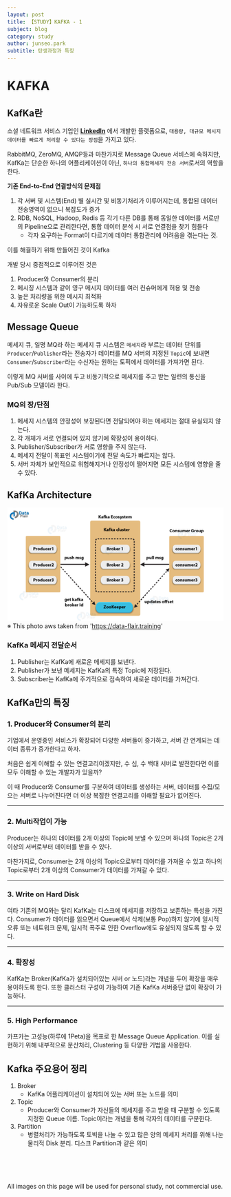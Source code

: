```yaml
---
layout: post
title: 【STUDY】KAFKA - 1
subject: blog
category: study
author: junseo.park
subtitle: 탄생과정과 특징
---
```


# KAFKA

## KafKa란
소셜 네트워크 서비스 기업인 **[LinkedIn](https://www.linkedin.com/)** 에서 개발한 플랫폼으로, `대용량, 대규모 메시지 데이터를 빠르게 처리할 수 있다는 장점`을 가지고 있다.

RabbitMQ, ZeroMQ, AMQP등과 마찬가지로 Message Queue 서비스에 속하지만, 
KafKa는 단순한 하나의 어플리케이션이 아닌, `하나의 통합메세지 전송 서버`로서의 역할을 한다.

**기존 End-to-End 연결방식의 문제점**
1. 각 서버 및 시스템(End) 별 실시간 및 비동기처리가 이루어지는데, 통합된 데이터 전송영역이 없으니 복잡도가 증가
2. RDB, NoSQL, Hadoop, Redis 등 각기 다른 DB를 통해 동일한 데이터를 서로만의 Pipeline으로 관리한다면, 통합 데이터 분석 시 서로 연결점을 찾기 힘들다
    - 각자 요구하는 Format이 다르기에 데이터 통합관리에 어려움을 겪는다는 것.

이를 해결하기 위해 만들어진 것이 Kafka

개발 당시 중점적으로 이루어진 것은
1. Producer와 Consumer의 분리
2. 메시징 시스템과 같이 영구 메시지 데이터를 여러 컨슈머에게 허용 및 전송
3. 높은 처리량을 위한 메시지 최적화
4. 자유로운 Scale Out이 가능하도록 하자

## Message Queue
메세지 큐, 일명 MQ라 하는 메세지 큐 시스템은 `메세지`라 부르는 데이터 단위를 `Producer`/`Publisher`라는 전송자가 데이터를 MQ 서버의 지정된 `Topic`에 보내면 `Consumer`/`Subscriber`라는 수신자는 원하는 토픽에서 데이터를 가져가면 된다.

이렇게 MQ 서버를 사이에 두고 비동기적으로 메세지를 주고 받는 일련의 통신을 Pub/Sub 모델이라 한다.

### MQ의 장/단점
1. 메세지 시스템의 안정성이 보장된다면 전달되어야 하는 메세지는 절대 유실되지 않는다.
2. 각 개체가 서로 연결되어 있지 않기에 확장성이 용이하다.
3. Publisher/Subscriber가 서로 영향을 주지 않는다.
4. 메세지 전달이 목표인 시스템이기에 전달 속도가 빠르지는 않다.
5. 서버 자체가 보안적으로 위험해지거나 안정성이 떨어지면 모든 시스템에 영향을 줄 수 있다.

## KafKa Architecture
![kafkaArchitect](../images/Kafka-Architecture.png)
※ This photo aws taken from 'https://data-flair.training'

### KafKa 메세지 전달순서
1. Publisher는 KafKa에 새로운 메세지를 보낸다.
2. Publisher가 보낸 메세지는 KafKa의 특정 Topic에 저장된다.
3. Subscriber는 KafKa에 주기적으로 접속하여 새로운 데이터를 가져간다.

## KafKa만의 특징
### 1. Producer와 Consumer의 분리
기업에서 운영중인 서비스가 확장되어 다양한 서버들이 증가하고, 서버 간 연계되는 데이터 종류가 증가한다고 하자.

처음은 쉽게 이해할 수 있는 연결고리이겠지만, 수 십, 수 백대 서버로 발전한다면 이를 모두 이해할 수 있는 개발자가 있을까?

이 때 Producer와 Consumer를 구분하여 데이터를 생성하는 서버, 데이터를 수집/모으는 서버로 나누어진다면 더 이상 복잡한 연결고리를 이해할 필요가 없어진다.
******
### 2. Multi작업이 가능
Producer는 하나의 데이터를 2개 이상의 Topic에 보낼 수 있으며 하나의 Topic은 2개 이상의 서버로부터 데이터를 받을 수 있다.

마찬가지로, Consumer는 2개 이상의 Topic으로부터 데이터를 가져올 수 있고 하나의 Topic로부터 2개 이상의 Consumer가 데이터를 가져갈 수 있다.
*****
### 3. Write on Hard Disk
여타 기존의 MQ와는 달리 KafKa는 디스크에 메세지를 저장하고 보존하는 특성을 가진다.
Consumer가 데이터를 읽으면서 Queue에서 삭제(보통 Pop)하지 않기에 일시적 오류 또는 네트워크 문제, 일시적 폭주로 인한 Overflow에도 유실되지 않도록 할 수 있다.
*****
### 4. 확장성
KafKa는 Broker(KafKa가 설치되어있는 서버 or 노드)라는 개념을 두어 확장을 매우 용이하도록 한다. 또한 클러스터 구성이 가능하여 기존 KafKa 서버중단 없이 확장이 가능하다.
*****
### 5. High Performance
카프카는 고성능(하루에 1Peta)을 목표로 한 Message Queue Application. 이를 실현하기 위해 내부적으로 분산처리, Clustering 등 다양한 기법을 사용한다.

## Kafka 주요용어 정리
1. Broker
    - KafKa 어플리케이션이 설치되어 있는 서버 또는 노드를 의미
2. Topic
    - Producer와 Consumer가 자신들의 메세지를 주고 받을 때 구분할 수 있도록 지정한 Queue 이름. Topic이라는 개념을 통해 각자의 데이터를 구분한다.
3. Partition
    - 병렬처리가 가능하도록 토빅을 나눌 수 있고 많은 양의 메세지 처리를 위해 나눈 물리적 Disk 분리. 디스크 Partition과 같은 의미


<br>
<br>
<br>
<br>
All images on this page will be used for personal study, not commercial use.
